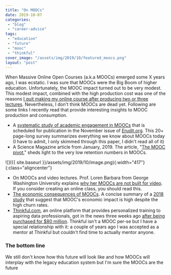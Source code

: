 ```yaml
---
title: "On MOOCs"
date: 2019-10-07
categories: 
 - "blog"
 - "career-advice"
tags: 
 - "education"
 - "future"
 - "mooc"
 - "thinkful"
cover_image: "/assets/img/2019/10/featured_moocs.png"
layout: "post"
---
```


When Massive Online Open Courses (a.k.a MOOCs) emerged some X years ago, I was ecstatic. I was sure that MOOCs were the Big Boom of higher education. Unfortunately, the MOOC impact turned out to be very modest. This modest impact, combined with the high production cost was one of the reasons [I quit making my online course after producing two or three lectures](https://gorelik.net/2017/07/23/successful-failure/). Nevertheless, I don't think MOOCs are dead yet. Following are some links I recently read that provide interesting insights to MOOC production and consumption.

* A [systematic study of academic engagement in MOOCs](https://www.erudit.org/en/journals/irrodl/2019-v20-n2-irrodl04703/1061334ar.pdf) that is scheduled for publication in the November issue of [Erudit.org](https://www.erudit.org/). This 20+ page-long survey summarizes everything we know about MOOCs today (I have to admit, I only skimmed through this paper, I didn't read all of it)  
* A Science Magazine article from January, 2019. The article, "[The MOOC pivot](http://www.umt.edu/provost/docs/MOOC-pivot.pdf)," sheds light to the very low retention numbers in MOOCs.

![]({{ site.baseurl }}/assets/img/2019/10/image.png){:width="417"}{:class="aligncenter"}

* On MOOCs and video lectures. Prof. Loren Barbara from George Washington University explains [why her MOOCs are not built for video](https://www.classcentral.com/report/why-my-mooc-is-not-built-on-video/). If you consider creating an online class, you should read this.  
* [The economic consequences of MOOCs](https://simplystatistics.org/2018/10/08/the-economic-consequences-of-moocs/). A concise summary of a [2018 study](https://papers.ssrn.com/sol3/papers.cfm?abstract_id=3260695) that suggest that MOOC's economic impact is high despite the high churn rates.  
* [Thinkful.com](https://iblnews.org/chegg-will-acquire-coding-bootcamp-thinkful-for-80-million/), an online platform that provides personalized training to aspiring data professionals, got in the news three weeks ago [after being purchased for $80 million](https://iblnews.org/chegg-will-acquire-coding-bootcamp-thinkful-for-80-million/). Thinkful isn't a MOOC per-se but I have a special relationship with it: a couple of years ago I was accepted as a mentor at Thinkful but couldn't find time to actually mentor anyone. 

###  The bottom line

We still don't know how this future will look like and how MOOCs will interplay with the legacy education system but I'm sure the MOOCs are the future
